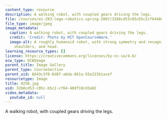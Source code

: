 ```yaml
---
content_type: resource
description: A walking robot, with coupled gears driving the legs.
file: /courses/es-293-lego-robotics-spring-2007/32b8cd53c05cb5c2cf6448df10cd3a02_0256.jpg
file_type: image/jpeg
image_metadata:
  caption: A walking robot, with coupled gears driving the legs.
  credit: 'Credit: Photo by MIT OpenCourseWare.'
  image-alt: A roughly humanoid robot, with strong symmetry and recognizable feet,
    shoulders, and head.
learning_resource_types: []
license: https://creativecommons.org/licenses/by-nc-sa/4.0/
ocw_type: OCWImage
parent_title: Image Gallery
parent_type: CourseSection
parent_uid: 6643c3f8-8d87-a6da-661a-55e223b1acef
resourcetype: Image
title: 0256.jpg
uid: 32b8cd53-c05c-b5c2-cf64-48df10cd3a02
video_metadata:
  youtube_id: null
---
```

A walking robot, with coupled gears driving the legs.